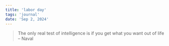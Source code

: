```yaml
---
title: 'labor day'
tags: 'journal'
date: 'Sep 2, 2024'
---
```


> The only real test of intelligence is if you get what you want out of life – Naval
